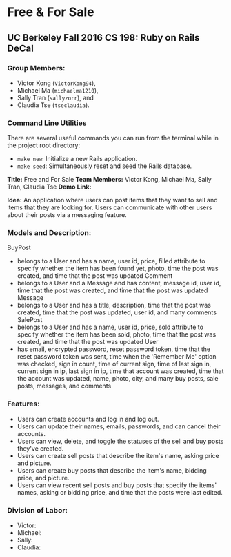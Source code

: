 # Free & For Sale
## UC Berkeley Fall 2016 CS 198: Ruby on Rails DeCal

### Group Members:
- Victor Kong (`VictorKong94`), 
- Michael Ma (`michaelma1210`), 
- Sally Tran (`sallyzorr`), and
- Claudia Tse (`tseclaudia`).

### Command Line Utilities
There are several useful commands you can run from the terminal while in the
project root directory:
- `make new`: Initialize a new Rails application.
- `make seed`: Simultaneously reset and seed the Rails database.




**Title:** Free and For Sale
**Team Members:** Victor Kong, Michael Ma, Sally Tran, Claudia Tse
**Demo Link:**

**Idea:** An application where users can post items that they want to sell and items that they are looking for. Users can communicate with other users about their posts via a messaging feature.

### Models and Description:
BuyPost
  - belongs to a User and has a name, user id, price, filled attribute to specify whether the item has been found yet, photo, time the post was created, and time that the post was updated
Comment
  - belongs to a User and a Message and has content, message id, user id, time that the post was created, and time that the post was updated
Message
  - belongs to a User and has a title, description, time that the post was created, time that the post was updated, user id, and many comments
SalePost
  - belongs to a User and has a name, user id, price, sold attribute to specify whether the item has been sold, photo, time that the post was created, and time that the post was updated
User
 - has email, encrypted password, reset password token, time that the reset password token was sent, time when the 'Remember Me' option was checked, sign in count, time of current sign, time of last sign in, current sign in ip, last sign in ip, time that account was created, time that the account was updated, name, photo, city, and many buy posts, sale posts, messages, and comments

### Features:
  - Users can create accounts and log in and log out.
  - Users can update their names, emails, passwords, and can cancel their accounts.
  - Users can view, delete, and toggle the statuses of the sell and buy posts they've created.
  - Users can create sell posts that describe the item's name, asking price and picture.
  - Users can create buy posts that describe the item's name, bidding price, and picture.
  - Users can view recent sell posts and buy posts that specify the items' names, asking or bidding price, and time that the posts were last edited.

### Division of Labor:
 - Victor: 
 - Michael:
 - Sally:
 - Claudia: 
